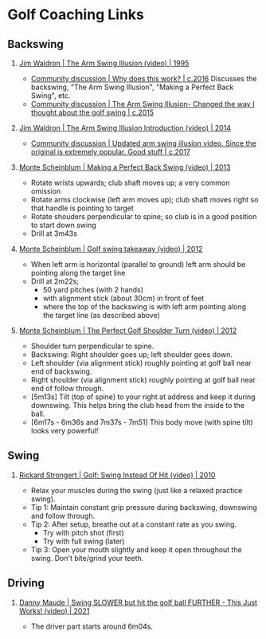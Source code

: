 # Golf Coaching Links

## Backswing

1. [Jim Waldron | The Arm Swing Illusion (video) | 1995](https://www.youtube.com/watch?v=ASH06DwHaRw)

   - [Community discussion | Why does this work? | c.2016](https://www.reddit.com/r/golf/comments/4pgnz7/why_does_this_work/)
     Discusses the backswing, "The Arm Swing Illusion", "Making a Perfect Back Swing", etc.
   - [Community discussion | The Arm Swing Illusion- Changed the way I thought about the golf swing | c.2015](https://www.reddit.com/r/golf/comments/4esav5/the_arm_swing_illusion_changed_the_way_i_thought/)


1. [Jim Waldron | The Arm Swing Illusion Introduction (video) | 2014](https://www.youtube.com/watch?v=MY4mmKu_gy4)

   - [Community discussion | Updated arm swing illusion video. Since the original is extremely popular. Good stuff | c.2017](https://www.reddit.com/r/golf/comments/7ou5wp/updated_arm_swing_illusion_video_since_the/)


1. [Monte Scheinblum | Making a Perfect Back Swing (video) | 2013](https://www.youtube.com/watch?v=V5o4A0IrGqg)

   - Rotate wrists upwards; club shaft moves up; a very common omission
   - Rotate arms clockwise (left arm moves up); club shaft moves right so that handle is pointing to target
   - Rotate shouders perpendicular to spine; so club is in a good position to start down swing
   - Drill at 3m43s

1. [Monte Scheinblum | Golf swing takeaway (video) | 2012](https://www.youtube.com/watch?v=Z-s99Jlq0Mc)

   - When left arm is horizontal (parallel to ground) left arm should be pointing along the target line
   - Drill at 2m22s;
     * 50 yard pitches (with 2 hands)
     * with alignment stick (about 30cm) in front of feet
     * where the top of the backswing is with left arm pointing along the target line (as described above)

1. [Monte Scheinblum | The Perfect Golf Shoulder Turn (video) | 2012](https://www.youtube.com/watch?v=Aee8zAlL6sA)

   - Shoulder turn perpendicular to spine.
   - Backswing: Right shoulder goes up; left shoulder goes down.
   - Left shoulder (via alignment stick) roughly pointing at golf ball near end of backswing.
   - Right shoulder (via alignment stick) roughly pointing at golf ball near end of follow through.
   - [5m13s] Tilt (top of spine) to your right at address and keep it during downswing. This helps bring the club head from the inside to the ball.
   - [6m17s - 6m36s and 7m37s - 7m51] This body move (with spine tilt) looks very powerful!


## Swing

1. [Rickard Strongert | Golf: Swing Instead Of Hit (video) | 2010](https://www.youtube.com/watch?v=5PZP2u2tegE)

   - Relax your muscles during the swing (just like a relaxed practice swing).
   - Tip 1: Maintain constant grip pressure during backswing, downswing and follow through.
   - Tip 2: After setup, breathe out at a constant rate as you swing.
     * Try with pitch shot (first)
     * Try with full swing (later)
   - Tip 3: Open your mouth slightly and keep it open throughout the swing. Don't bite/grind your teeth.


## Driving

1. [Danny Maude | Swing SLOWER but hit the golf ball FURTHER - This Just Works! (video) | 2021](https://www.youtube.com/watch?v=SFpRSLFQ6a4)

   - The driver part starts around 6m04s.

